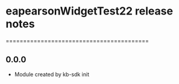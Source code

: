 # eapearsonWidgetTest22 release notes
=========================================

0.0.0
-----
* Module created by kb-sdk init
